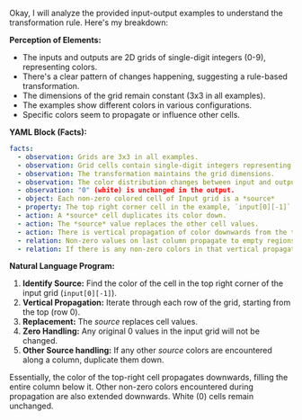Okay, I will analyze the provided input-output examples to understand the transformation rule. Here's my breakdown:

**Perception of Elements:**

*   The inputs and outputs are 2D grids of single-digit integers (0-9), representing colors.
*   There's a clear pattern of changes happening, suggesting a rule-based transformation.
*   The dimensions of the grid remain constant (3x3 in all examples).
* The examples show different colors in various configurations.
*   Specific colors seem to propagate or influence other cells.

**YAML Block (Facts):**


```yaml
facts:
  - observation: Grids are 3x3 in all examples.
  - observation: Grid cells contain single-digit integers representing colors.
  - observation: The transformation maintains the grid dimensions.
  - observation: The color distribution changes between input and output.
  - observation: "0" (white) is unchanged in the output.
  - object: Each non-zero colored cell of Input grid is a *source*
  - property: The top right corner cell in the example, `input[0][-1]`
  - action: A *source* cell duplicates its color down.
  - action: The *source* value replaces the other cell values.
  - action: There is vertical propagation of color downwards from the top right cell.
  - relation: Non-zero values on last column propagate to empty regions.
  - relation: If there is any non-zero colors in that vertical propagation they become *sources*.
```


**Natural Language Program:**

1.  **Identify Source:** Find the color of the cell in the top right corner of the input grid (`input[0][-1]`).
2.  **Vertical Propagation:** Iterate through each row of the grid, starting from the top (row 0).
3.  **Replacement:** The *source* replaces cell values.
4.  **Zero Handling:** Any original 0 values in the input grid will not be changed.
5.  **Other Source handling:** If any other *source* colors are encountered along a column, duplicate them down.

Essentially, the color of the top-right cell propagates downwards, filling the entire column below it. Other non-zero colors encountered during propagation are also extended downwards. White (0) cells remain unchanged.
